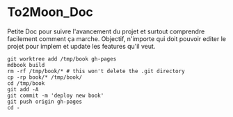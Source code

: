 # To2Moon_Doc

Petite Doc pour suivre l'avancement du projet et surtout comprendre facilement comment ça marche.
Objectif, n'importe qui doit pouvoir editer le projet pour implem et update les features qu'il veut.

```
git worktree add /tmp/book gh-pages
mdbook build
rm -rf /tmp/book/* # this won't delete the .git directory
cp -rp book/* /tmp/book/
cd /tmp/book
git add -A
git commit -m 'deploy new book'
git push origin gh-pages
cd -
```
